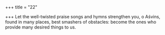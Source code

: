+++
title = "22"

+++
Let the well-twisted praise songs and hymns strengthen you, o Aśvins, found in many places, best smashers of obstacles: become the ones who  provide many desired things to us.